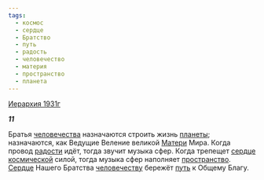 ```yaml
---
tags:
  - космос
  - сердце
  - Братство
  - путь
  - радость
  - человечество
  - материя
  - пространство
  - планета
---
```

[Иерархия 1931г](https://127.0.0.1:4002/agni/1931)

___11___

Братья [человечества](../../../tags/#человечество) назначаются строить жизнь [планеты](../../../tags/#планета); назначаются, как Ведущие Веление великой [Матери](../../../tags/#материя) Мира. Когда провод [радости](../../../tags/#радость) идёт, тогда звучит музыка сфер. Когда трепещет [сердце](../../../tags/#сердце) [космической](../../../tags/#космос) силой, тогда музыка сфер наполняет [пространство](../../../tags/#пространство). [Сердце](../../../tags/#сердце) Нашего Братства [человечеству](../../../tags/#человечество) бережёт [путь](../../../tags/#путь) к Общему Благу.   

